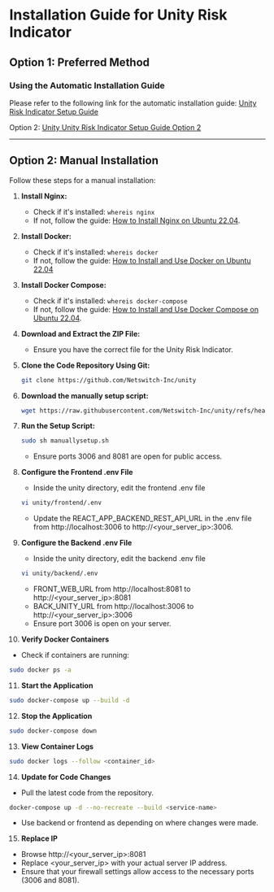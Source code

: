 # Installation Guide for Unity Risk Indicator

## Option 1: Preferred Method
### Using the Automatic Installation Guide
Please refer to the following link for the automatic installation guide:
[Unity Risk Indicator Setup Guide](https://github.com/Netswitch-Inc/unity/blob/master/Unity%20Risk%20Indicator%20Setup%20Guide%20Rel_0_2.pdf)

Option 2: [Unity Unity Risk Indicator Setup Guide Option 2](https://docs.google.com/document/d/1NvafrRxwTOrgk66y_Dvu2wnVp11CPyp7e2ZMHtbXR4Y/edit)

---

## Option 2: Manual Installation

Follow these steps for a manual installation:

1. **Install Nginx:**
   - Check if it's installed: `whereis nginx`
   - If not, follow the guide: [How to Install Nginx on Ubuntu 22.04](https://www.digitalocean.com/community/tutorials/how-to-install-nginx-on-ubuntu-22-04).

2. **Install Docker:**
   - Check if it's installed: `whereis docker`
   - If not, follow the guide: [How to Install and Use Docker on Ubuntu 22.04](https://www.digitalocean.com/community/tutorials/how-to-install-and-use-docker-on-ubuntu-20-04)

3. **Install Docker Compose:**
   - Check if it's installed: `whereis docker-compose`
   - If not, follow the guide: [How to Install and Use Docker Compose on Ubuntu 22.04](https://www.digitalocean.com/community/tutorials/how-to-install-and-use-docker-compose-on-ubuntu-20-04).

4. **Download and Extract the ZIP File:**
   - Ensure you have the correct file for the Unity Risk Indicator.

5. **Clone the Code Repository Using Git:**
   ```bash
   git clone https://github.com/Netswitch-Inc/unity

6. **Download the manually setup script:**
   ```bash
   wget https://raw.githubusercontent.com/Netswitch-Inc/unity/refs/heads/master/manuallysetup.sh
   ```
7. **Run the Setup Script:**
   ```bash
   sudo sh manuallysetup.sh
   ```
   - Ensure ports 3006 and 8081 are open for public access.

8. **Configure the Frontend .env File**
   - Inside the unity directory, edit the frontend .env file
   ```bash
   vi unity/frontend/.env
   ```
   - Update the REACT_APP_BACKEND_REST_API_URL in the .env file from http://localhost:3006 to http://<your_server_ip>:3006.

9. **Configure the Backend .env File**
   - Inside the unity directory, edit the backend .env file
   ```bash
   vi unity/backend/.env
   ```
   - FRONT_WEB_URL from http://localhost:8081 to http://<your_server_ip>:8081
   - BACK_UNITY_URL from http://localhost:3006 to http://<your_server_ip>:3006
   - Ensure port 3006 is open on your server.
  
10. **Verify Docker Containers**
   - Check if containers are running:
   ```bash
   sudo docker ps -a
   ```

11. **Start the Application**
   ```bash
   sudo docker-compose up --build -d
   ```

12. **Stop the Application**
   ```bash
   sudo docker-compose down
   ```

13. **View Container Logs**
   ```bash
   sudo docker logs --follow <container_id>
   ```

14. **Update for Code Changes**
   - Pull the latest code from the repository.
   ```bash
   docker-compose up -d --no-recreate --build <service-name>
   ```
   - Use backend or frontend as <service-name> depending on where changes were made.

15. **Replace IP**
   - Browse http://<your_server_ip>:8081
   - Replace <your_server_ip> with your actual server IP address.
   - Ensure that your firewall settings allow access to the necessary ports (3006 and 8081).
